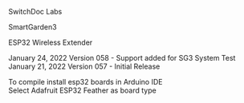 
SwitchDoc Labs

SmartGarden3

ESP32 Wireless Extender

January 24, 2022 Version 058 - Support added for SG3 System Test 
January 21, 2022 Version 057 - Initial Release

To compile install esp32 boards in Arduino IDE<BR>
Select Adafruit ESP32 Feather as board type<BR>


